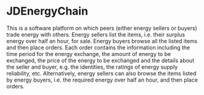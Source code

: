 # JDEnergyChain


This is a software platform on which peers (either energy sellers or buyers) trade energy with others. Energy
    sellers list the items, i.e. their surplus energy over half an hour, for sale. Energy buyers browse all the listed
    items and then place orders. Each order contains the information including the time period for the energy
    exchange,
    the amount of energy to be exchanged, the price of the energy to be exchanged and the details about the seller and
    buyer, e.g. the identities, the ratings of energy supply reliability, etc. Alternatively, energy sellers can also
    browse the items listed by energy buyers, i.e. the required energy over half an hour, and then place orders.
